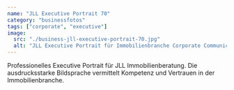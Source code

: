 ```yaml
---
name: "JLL Executive Portrait 70"
category: "businessfotos"
tags: ["corporate", "executive"]
image:
  src: "./business-jll-executive-portrait-70.jpg"
  alt: "JLL Executive Portrait für Immobilienbranche Corporate Communication"
---
```


Professionelles Executive Portrait für JLL Immobilienberatung. Die ausdrucksstarke Bildsprache vermittelt Kompetenz und Vertrauen in der Immobilienbranche.